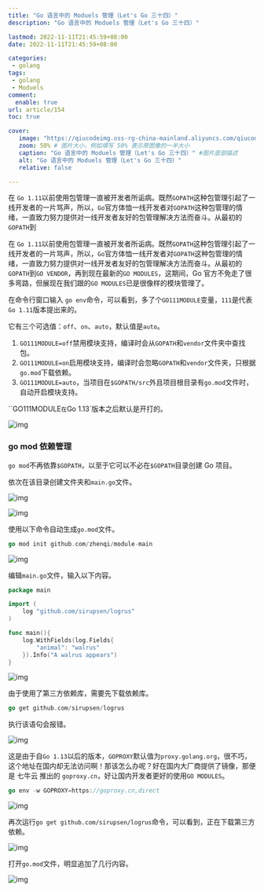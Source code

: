```yaml
---
title: "Go 语言中的 Moduels 管理（Let's Go 三十四）"
description: "Go 语言中的 Moduels 管理（Let's Go 三十四）"

lastmod: 2022-11-11T21:45:59+08:00
date: 2022-11-11T21:45:59+08:00

categories:
 - golang
tags:
 - golang
 - Moduels
comment:
  enable: true
url: article/154
toc: true

cover:
   image: "https://qiucodeimg.oss-rg-china-mainland.aliyuncs.com/qiucode2020/1668173722316.png" #图片路径例如：posts/tech/123/123.png
   zoom: 50% # 图片大小，例如填写 50% 表示原图像的一半大小
   caption: "Go 语言中的 Moduels 管理（Let's Go 三十四）" #图片底部描述
   alt: "Go 语言中的 Moduels 管理（Let's Go 三十四）"
   relative: false

---
```


在 ```Go 1.11```以前使用包管理一直被开发者所诟病。既然```GOPATH```这种包管理引起了一线开发者的一片骂声，所以，```Go```官方体恤一线开发者对```GOPATH```这种包管理的情绪，一直致力努力提供对一线开发者友好的包管理解决方法而奋斗。从最初的```GOPATH```到

<!--more-->

在 `Go 1.11`以前使用包管理一直被开发者所诟病。既然`GOPATH`这种包管理引起了一线开发者的一片骂声，所以，`Go`官方体恤一线开发者对`GOPATH`这种包管理的情绪，一直致力努力提供对一线开发者友好的包管理解决方法而奋斗。从最初的`GOPATH`到`GO VENDOR`，再到现在最新的`GO MODULES`，这期间，Go 官方不免走了很多弯路，但展现在我们跟的`GO MODULES`已是很像样的模块管理了。

在命令行窗口输入 `go env`命令，可以看到，多了个`GO111MODULE`变量，`111`是代表`Go 1.11`版本提出来的。

它有三个可选值：`off`、`on`、`auto`，默认值是`auto`。

1. `GO111MODULE=off`禁用模块支持，编译时会从`GOPATH`和`vendor`文件夹中查找包。
2. `GO111MODULE=on`启用模块支持，编译时会忽略`GOPATH`和`vendor`文件夹，只根据 `go.mod`下载依赖。
3. `GO111MODULE=auto`，当项目在`$GOPATH/src`外且项目根目录有`go.mod`文件时，自动开启模块支持。

``GO111MODULE`在`Go 1.13`版本之后默认是开打的。

![img](https://qiucodeimg.oss-rg-china-mainland.aliyuncs.com/qiucode2020/1668173722316.png)

### go mod 依赖管理

`go mod`不再依靠`$GOPATH`，以至于它可以不必在`$GOPATH`目录创建 Go 项目。

依次在该目录创建文件夹和`main.go`文件。

![img](https://qiucodeimg.oss-rg-china-mainland.aliyuncs.com/qiucode2020/1668173754847.png)

![img](https://qiucodeimg.oss-rg-china-mainland.aliyuncs.com/qiucode2020/1668173786129.png)

使用以下命令自动生成`go.mod`文件。

```go
go mod init github.com/zhenqi/module-main
```



![img](https://qiucodeimg.oss-rg-china-mainland.aliyuncs.com/qiucode2020/1668173811036.png)

编辑`main.go`文件，输入以下内容。

```go
package main

import (
    log "github.com/sirupsen/logrus"
)

func main(){
    log.WithFields(log.Fields{
        "animal": "walrus"
    }).Info("A walrus appears")
}
```



![img](https://qiucodeimg.oss-rg-china-mainland.aliyuncs.com/qiucode2020/1668173849687.png)

由于使用了第三方依赖库，需要先下载依赖库。

```go
go get github.com/sirupsen/logrus
```



执行该语句会报错。

![img](https://qiucodeimg.oss-rg-china-mainland.aliyuncs.com/qiucode2020/1668173876833.png)

这是由于自`Go 1.13`以后的版本，`GOPROXY`默认值为`proxy.golang.org`，很不巧，这个地址在国内却无法访问啊！那该怎么办呢？好在国内大厂商提供了镜像，那便是 七牛云 推出的 `goproxy.cn`，好让国内开发者更好的使用`GO MODULES`。

```go
go env -w GOPROXY=https://goproxy.cn,direct
```



![img](https://qiucodeimg.oss-rg-china-mainland.aliyuncs.com/qiucode2020/1668173912675.png)

再次运行`go get github.com/sirupsen/logrus`命令，可以看到，正在下载第三方依赖。

![img](https://qiucodeimg.oss-rg-china-mainland.aliyuncs.com/qiucode2020/1668173946182.png)

打开`go.mod`文件，明显追加了几行内容。

![img](https://qiucodeimg.oss-rg-china-mainland.aliyuncs.com/qiucode2020/1668173968419.png)